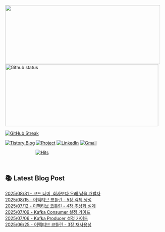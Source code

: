 

<a href="https://github.com/devxb/gitanimals">
  <img
    src="https://render.gitanimals.org/lines/JuHyun419?pet-id=632796206058787014"
    width="500"
    height="190"
  />
</a>


<div>
  
  <img width="494" height="200" alt="Github status" src="https://github-readme-stats.vercel.app/api?username=JuHyun419&count_private=true&theme=radical">
  
  [![GitHub Streak](https://github-readme-streak-stats.herokuapp.com/?user=JuHyun419&theme=dark)](https://github.com/JuHyun419)
  
</div>  

<div>
  
  [![Tistory Blog](http://img.shields.io/badge/-Tistory%20Blog-blue?style=flat&logo=Blogger&link=https://zzang9ha.tistory.com/)](https://zzang9ha.tistory.com/) 
  [![Project](http://img.shields.io/badge/-Project-ff69b4?style=flat&logo=github&link=https://github.com/YAPP-19th/Web-Team-2-Backend)](https://github.com/YAPP-19th/Web-Team-2-Backend) 
  [![LinkedIn](https://img.shields.io/badge/-LinkedIn-0077b5?style=flat-square&logo=linkedin&logoColor=white&link=https://www.linkedin.com/in/juhyun-lee-87176a19b/)](https://www.linkedin.com/in/juhyun-lee-87176a19b/)
  [![Gmail](http://img.shields.io/badge/Gmail-important?style=flat&logo=Gmail&link=mailto:zzang9haha@gmail.com)](mailto:zzang9haha@gmail.com) 

</div>

<div>
 
&nbsp;&nbsp;&nbsp;&nbsp;&nbsp;&nbsp;&nbsp;&nbsp;&nbsp;&nbsp;&nbsp;&nbsp;&nbsp;&nbsp;&nbsp;&nbsp;&nbsp;&nbsp;&nbsp;&nbsp;&nbsp;&nbsp;&nbsp;&nbsp; [![Hits](https://hits.seeyoufarm.com/api/count/incr/badge.svg?url=https%3A%2F%2Fgithub.com%2FJuHyun419&count_bg=%2379C83D&title_bg=%23555555&icon=&icon_color=%23E7E7E7&title=hits&edge_flat=false)](https://hits.seeyoufarm.com)
 
</div>
 
<br>
 
## 📚 Latest Blog Post

[2025/08/31 - 코드 너머, 회사보다 오래 남을 개발자](https://zzang9ha.tistory.com/488) <br/>
[2025/08/15 - 이펙티브 코틀린 - 5장 객체 생성](https://zzang9ha.tistory.com/487) <br/>
[2025/07/12 - 이펙티브 코틀린 - 4장 추상화 설계](https://zzang9ha.tistory.com/486) <br/>
[2025/07/09 - Kafka Consumer 설정 가이드](https://zzang9ha.tistory.com/485) <br/>
[2025/07/06 - Kafka Producer 설정 가이드](https://zzang9ha.tistory.com/484) <br/>
[2025/06/25 - 이펙티브 코틀린 - 3장 재사용성](https://zzang9ha.tistory.com/483) <br/>
